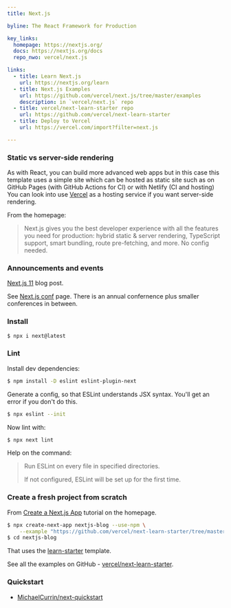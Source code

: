 ```yaml
---
title: Next.js

byline: The React Framework for Production

key_links:
  homepage: https://nextjs.org/
  docs: https://nextjs.org/docs
  repo_nwo: vercel/next.js

links:
  - title: Learn Next.js
    url: https://nextjs.org/learn
  - title: Next.js Examples
    url: https://github.com/vercel/next.js/tree/master/examples
    description: in `vercel/next.js` repo
  - title: vercel/next-learn-starter repo
    url: https://github.com/vercel/next-learn-starter
  - title: Deploy to Vercel
    url: https://vercel.com/import?filter=next.js

---
```


### Static vs server-side rendering

As with React, you can build more advanced web apps but in this case this template uses a simple site which can be hosted as static site such as on GitHub Pages (with GitHub Actions for CI) or with Netlify (CI and hosting) You can look into use [Vercel](https://vercel.com/) as a hosting service if you want server-side rendering.

From the homepage:

> Next.js gives you the best developer experience with all the features you need for production: hybrid static & server rendering, TypeScript support, smart bundling, route pre-fetching, and more. No config needed.


### Announcements and events

[Next.js 11](https://nextjs.org/blog/next-11) blog post.

See [Next.js conf](https://nextjs.org/conf) page. There is an annual confernence plus smaller conferences in between.


### Install

```sh
$ npx i next@latest
```


### Lint

Install dev dependencies:

```sh
$ npm install -D eslint eslint-plugin-next
```

Generate a config, so that ESLint understands JSX syntax. You'll get an error if you don't do this.

```sh
$ npx eslint --init
```

Now lint with:

```sh
$ npx next lint
```

Help on the command:

> Run ESLint on every file in specified directories.
>
> If not configured, ESLint will be set up for the first time.


### Create a fresh project from scratch

From [Create a Next.js App](https://nextjs.org/learn/basics/create-nextjs-app) tutorial on the homepage.

```sh
$ npx create-next-app nextjs-blog --use-npm \
    --example "https://github.com/vercel/next-learn-starter/tree/master/learn-starter"
$ cd nextjs-blog
```

That uses the [learn-starter](https://github.com/vercel/next-learn-starter/tree/master/learn-starter) template.

See all the examples on GitHub - [vercel/next-learn-starter](https://github.com/vercel/next-learn-starter).

### Quickstart

- [MichaelCurrin/next-quickstart](https://github.com/MichaelCurrin/next-quickstart)

